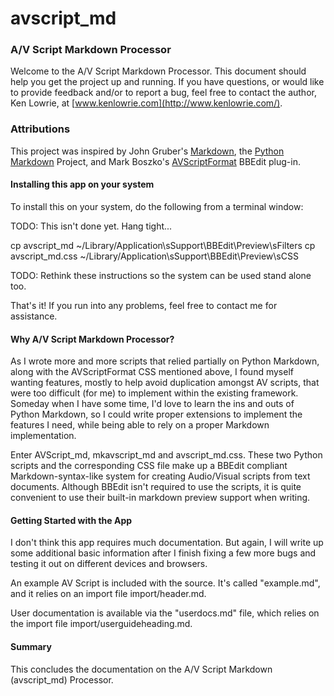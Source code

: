 # avscript_md

### A/V Script Markdown Processor

Welcome to the A/V Script Markdown Processor. This document should help you get the project up and running. If you have questions, or would like to provide feedback and/or to report a bug, feel free to contact the author, Ken Lowrie, at [www.kenlowrie.com](http://www.kenlowrie.com/).

### Attributions

This project was inspired by John Gruber's [Markdown](https://daringfireball.net/projects/markdown/), the [Python Markdown](https://github.com/Python-Markdown/markdown) Project, and Mark Boszko's [AVScriptFormat](https://github.com/bobtiki/AVScriptFormat) BBEdit plug-in.

#### Installing this app on your system

To install this on your system, do the following from a terminal window:

TODO: This isn't done yet. Hang tight...

cp avscript_md ~/Library/Application\sSupport\BBEdit\Preview\sFilters
cp avscript_md.css ~/Library/Application\sSupport\BBEdit\Preview\sCSS

TODO: Rethink these instructions so the system can be used stand alone too.

That's it! If you run into any problems, feel free to contact me for assistance.

#### Why A/V Script Markdown Processor?

As I wrote more and more scripts that relied partially on Python Markdown, along with the AVScriptFormat CSS mentioned above, I found myself wanting features, mostly to help avoid duplication amongst AV scripts, that were too difficult (for me) to implement within the existing framework. Someday when I have some time, I'd love to learn the ins and outs of Python Markdown, so I could write proper extensions to implement the features I need, while being able to rely on a proper Markdown implementation.

Enter AVScript_md, mkavscript_md and avscript_md.css. These two Python scripts and the corresponding CSS file make up a BBEdit compliant Markdown-syntax-like system for creating Audio/Visual scripts from text documents. Although BBEdit isn't required to use the scripts, it is quite convenient to use their built-in markdown preview support when writing.

#### Getting Started with the App

I don't think this app requires much documentation. But again, I will write up some additional basic information after I finish fixing a few more bugs and testing it out on different devices and browsers.

An example AV Script is included with the source. It's called "example.md", and it relies on an import file import/header.md.

User documentation is available via the "userdocs.md" file, which relies on the import file import/userguideheading.md.


#### Summary

This concludes the documentation on the A/V Script Markdown (avscript_md) Processor.

